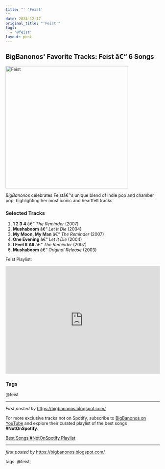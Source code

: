 ```yaml
---
title: "' 'Feist'
'"
date: 2024-12-17
original_title: "'Feist'"
tags:
  - '@feist'
layout: post
---
```

<h2>BigBanonos' Favorite Tracks: Feist â€“ 6 Songs</h2> <div > <a href="https://pyxis.nymag.com/v1/imgs/eb1/9f2/56b32925fdce5cee896f6a2994bf23be9c-feist-chat-room-silo.1x.rsquare.w1400.jpg"> <img src="https://pyxis.nymag.com/v1/imgs/eb1/9f2/56b32925fdce5cee896f6a2994bf23be9c-feist-chat-room-silo.1x.rsquare.w1400.jpg" alt="Feist" width="400" /> </a>
</div> <p><em>BigBanonos</em> celebrates Feistâ€™s unique blend of indie pop and chamber pop, highlighting her most iconic and heartfelt tracks.</p> <h3>Selected Tracks</h3>
<ol> <li><strong>1 2 3 4</strong> â€“ <em>The Reminder</em> (2007)</li> <li><strong>Mushaboom</strong> â€“ <em>Let It Die</em> (2004)</li> <li><strong>My Moon, My Man</strong> â€“ <em>The Reminder</em> (2007)</li> <li><strong>One Evening</strong> â€“ <em>Let It Die</em> (2004)</li> <li><strong>I Feel It All</strong> â€“ <em>The Reminder</em> (2007)</li> <li><strong>Mushaboom</strong> â€“ <em>Original Release</em> (2003)</li>
</ol> <p>Feist Playlist:</p>
<iframe src="https://open.spotify.com/embed/playlist/6PhyKzVr2DTsMj7sEjOpHK?utm_source=generator" width="100%" height="352" frameBorder="0" allowfullscreen="" allow="autoplay; clipboard-write; encrypted-media; fullscreen; picture-in-picture" loading="lazy"></iframe> <h3>Tags</h3>
<p>@feist</p> <hr />
<p><em>First posted by</em> <a href="https://bigbanonos.blogspot.com/" rel="noopener" target="_new">https://bigbanonos.blogspot.com/</a></p>


<!--Subscribe and Playlist Links-->
<div>
    <p>For more exclusive tracks not on Spotify, subscribe to <a href="https://www.youtube.com/@BigBanonos" target="_blank">BigBanonos on YouTube</a> and explore their curated playlist of the best songs <strong>#NotOnSpotify</strong>.</p>
    <p><a href="https://www.youtube.com/playlist?list=PLtuNtuTatqI0kFahUCbtbfenC_ET5O_tr" target="_blank">Best Songs #NotOnSpotify Playlist<br /></a></p></div>

<hr />

<p><em>first posted by</em> <a href="https://bigbanonos.blogspot.com/" rel="noopener" target="_new">https://bigbanonos.blogspot.com/</a></p>

<p>tags: @feist,</p>
